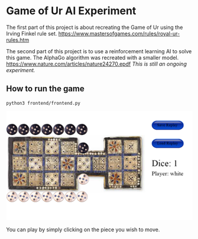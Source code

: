 # Game of Ur AI Experiment

The first part of this project is about recreating the Game of Ur using the Irving Finkel rule set. https://www.mastersofgames.com/rules/royal-ur-rules.htm

The second part of this project is to use a reinforcement learning AI to solve this game. 
The AlphaGo algorithm was recreated with a smaller model. https://www.nature.com/articles/nature24270.epdf
*This is still an ongoing experiment.*

## How to run the game
```
python3 frontend/frontend.py
```

![Game Screenshot](screenshot.png)

You can play by simply clicking on the piece you wish to move.